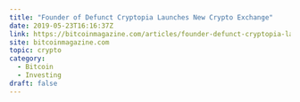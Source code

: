 ```yaml
---
title: "Founder of Defunct Cryptopia Launches New Crypto Exchange"
date: 2019-05-23T16:16:37Z
link: https://bitcoinmagazine.com/articles/founder-defunct-cryptopia-launches-new-crypto-exchange/?utm_medium=RSS&utm_source=hune
site: bitcoinmagazine.com
topic: crypto
category:
  - Bitcoin
  - Investing
draft: false
---
```

